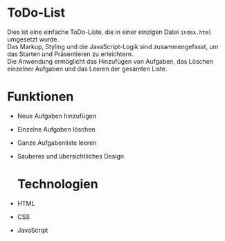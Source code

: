 # ToDo-List
Dies ist eine einfache ToDo-Liste, die in einer einzigen Datei `index.html` umgesetzt wurde.  
Das Markup, Styling und die JavaScript-Logik sind zusammengefasst, um das Starten und Präsentieren zu erleichtern.  
Die Anwendung ermöglicht das Hinzufügen von Aufgaben, das Löschen einzelner Aufgaben und das Leeren der gesamten Liste.  

# Funktionen
- Neue Aufgaben hinzufügen  
- Einzelne Aufgaben löschen  
- Ganze Aufgabenliste leeren  
- Sauberes und übersichtliches Design

  # Technologien
- HTML  
- CSS  
- JavaScript
